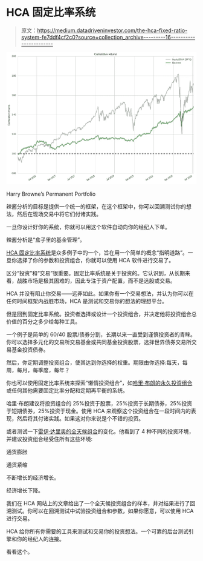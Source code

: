 # HCA 固定比率系统

> 原文：<https://medium.datadriveninvestor.com/the-hca-fixed-ratio-system-fe7ddf4cf2c0?source=collection_archive---------16----------------------->

![](img/e8cc1c4c97fdb4b65a6579905eb24704.png)

Harry Browne’s Permanent Portfolio

辣酱分析的目标是提供一个统一的框架，在这个框架中，你可以回溯测试你的想法，然后在现场交易中将它们付诸实践。

一旦你设计好你的系统，你就可以用这个软件自动向你的经纪人下单。

辣酱分析是“盒子里的基金管理”。

[HCA 固定比率系统](https://www.hotchilianalytics.com/post/fixed-ratio-allocations)是众多例子中的一个，旨在用一个简单的概念“指明道路”。一旦你选择了你的参数和投资组合，你就可以使用 HCA 软件进行交易了。

区分“投资”和“交易”很重要。固定比率系统是关于投资的。它认识到，从长期来看，战胜市场是极其困难的，因此专注于资产配置，而不是选股或交易。

HCA 并没有阻止你交易——远非如此。如果你有一个交易想法，并认为你可以在任何时间框架内战胜市场，HCA 是测试和交易你的想法的理想平台。

但是回到固定比率系统。投资者选择或设计一个投资组合，并决定他将投资组合总价值的百分之多少给每种工具。

一个例子是简单的 60/40 股票/债券分割，长期以来一直受到谨慎投资者的青睐。你可以选择多元化的交易所交易基金或共同基金投资股票，选择世界债券交易所交易基金投资债券。

然后，你定期调整投资组合，使其达到你选择的权重。期限由你选择:每天，每周，每月，每季度，每年？

你也可以使用固定比率系统来探索“懒惰投资组合”，如[哈里·布朗的永久投资组合](https://en.wikipedia.org/wiki/Fail-Safe_Investing)或任何其他需要固定比率分配和定期再平衡的系统。

哈里·布朗建议将投资组合的 25%投资于股票，25%投资于长期债券，25%投资于短期债券，25%投资于现金。使用 HCA 来观察这个投资组合在一段时间内的表现，然后将其付诸实践。如果这对你来说是个不错的投资。

或者测试一下[雷伊·达里奥的全天候组合](https://en.wikipedia.org/wiki/Bridgewater_Associates)的变化。他看到了 4 种不同的投资环境，并建议投资组合经受住所有这些环境:

通货膨胀

通货紧缩

不断增长的经济增长。

经济增长下降。

我们在 HCA 网站上的文章给出了一个全天候投资组合的样本，并对结果进行了回溯测试。你可以在回溯测试中试验投资组合和参数，如果你愿意，可以使用 HCA 进行交易。

HCA 给你所有你需要的工具来测试和交易你的投资想法。一个可靠的后台测试引擎和你的经纪人的连接。

看看这个。